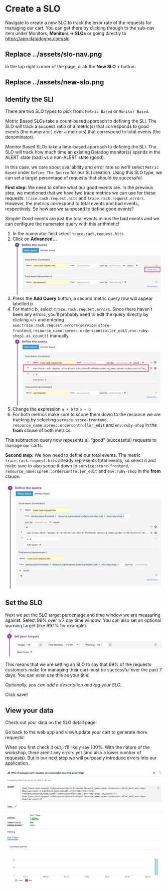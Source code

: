 # Create a SLO

Navigate to create a new SLO to track the error rate of the requests for managing our cart. You can get there by clicking through to the sub-nav item under Monitors, **Monitors -> SLOs** or going directly to https://app.datadoghq.com/slo

## Replace ../assets/slo-nav.png

In the top right corner of the page, click the **New SLO +** button: 

## Replace ../assets/new-slo.png

## Identify the SLI 

There are two SLO types to pick from: `Metric Based` or `Monitor Based`.

Metric Based SLOs take a count-based approach to defining the SLI. The SLO will track a success ratio of a metric(s) that corresponds to good events (the numerator) over a metric(s) that correspond to total events (the denominator).

Monitor Based SLOs take a time-based approach to defining the SLI. The SLO will track how much time an existing Datadog monitor(s) spends in the ALERT state (bad) vs a non-ALERT state (good).

In this case, we care about availability and error rate so we'll select `Metric Based` under `Define The Source` for our SLI creation. Using this SLO type, we can set a target percentage of requests that should be successful. 

**First step:** We need to define what our good events are. In the previous step, we mentioned that we have two trace metrics we can use for these requests: `trace.rack.request.hits` and `trace.rack.request.errors`. However, the metrics correspond to total events and bad events, respectively. So how are we supposed to define good events?

Simple! Good events are just the total events minus the bad events and we can configure the numerator query with this arithmetic!

1. In the numerator field select `trace.rack.request.hits` 
2. Click on **Advanced...** 
![Advanced Query](../assets/advanced.png)
3. Press the **Add Query** button, a second metric query row will appear labelled *b*
4. For metric b, select `trace.rack.request.errors`. Since there haven’t been any errors, you’ll probably need to edit the query directly by clicking `</>` and entering `sum:trace.rack.request.errors{service:store-frontend,resource_name:spree::orderscontroller_edit,env:ruby-shop}.as_count()` manually. 
![Error Metric Query](../assets/error-metric.png)
1. Change the expression `a + b` to `a - b`
2. For both metrics make sure to scope them down to the resource we are tracking by selecting `service:store-frontend`, `resource_name:spree::ordercontroller_edit` and `env:ruby-shop` in the **from** clause of both metrics. 

This subtraction query now repesents all “good” (successful) requests to manage our carts.

**Second step:** We now need to define our total events. The metric `trace.rack.request.hits` already represents total events, so select it and make sure to also scope it down to `service:store-frontend`, `resource_name:spree::ordercontroller_edit` and `env:ruby-shop` in the **from** clause.

![SLI Edit](../assets/sli-edit.png)

## Set the SLO 

Next we set the SLO target percentage and time window we are measuring against. Select 99% over a 7 day time window. You can also set an optional warning target (like 99.1% for example).

![Time Window](../assets/time-window.png)

This means that we are setting an SLO to say that 99% of the requests customers make for managing their cart must be successful over the past 7 days. You can even use this as your title! 

*Optionally, you can add a description and tag your SLO.* 

Click save! 

## View your data

Check out your data on the SLO detail page! 

Go back to the web app and view/update your cart to generate more requests!

When you first check it out, it’ll likely say 100%. With the nature of the workshop, there aren’t any errors yet (and also a lower number of requests). But in our next step we will purposely introduce errors into our application.

![SLO Details](../assets/slo-details.png)
